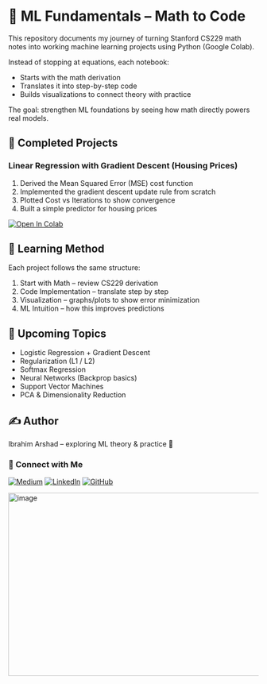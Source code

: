 # 📘 ML Fundamentals – Math to Code
This repository documents my journey of turning Stanford CS229 math notes into working machine learning projects using Python (Google Colab).

Instead of stopping at equations, each notebook:
- Starts with the math derivation
- Translates it into step-by-step code
- Builds visualizations to connect theory with practice

The goal: strengthen ML foundations by seeing how math directly powers real models.

## 🚀 Completed Projects
### **Linear Regression with Gradient Descent (Housing Prices)**

1. Derived the Mean Squared Error (MSE) cost function
2. Implemented the gradient descent update rule from scratch
3. Plotted Cost vs Iterations to show convergence
4. Built a simple predictor for housing prices

  [![Open In Colab](https://colab.research.google.com/assets/colab-badge.svg)](https://colab.research.google.com/github.com/ibrahim1023/ml-fundamentals/blob/main/Linear_Regression_GD.ipynb)
  
## 🧠 Learning Method
Each project follows the same structure:

1. Start with Math – review CS229 derivation
2. Code Implementation – translate step by step
3. Visualization – graphs/plots to show error minimization
4. ML Intuition – how this improves predictions

## 📖 Upcoming Topics

- Logistic Regression + Gradient Descent
- Regularization (L1 / L2)
- Softmax Regression
- Neural Networks (Backprop basics)
- Support Vector Machines
- PCA & Dimensionality Reduction

## ✍️ Author
Ibrahim Arshad – exploring ML theory & practice 🚀

### 🔗 Connect with Me  

[![Medium](https://img.shields.io/badge/Medium-12100E?style=for-the-badge&logo=medium&logoColor=white)](https://medium.com/@ibrahim.a.motiwala)
[![LinkedIn](https://img.shields.io/badge/LinkedIn-0077B5?style=for-the-badge&logo=linkedin&logoColor=white)](http://linkedin.com/in/ibrahim-arshad-23355a166/)
[![GitHub](https://img.shields.io/badge/GitHub-100000?style=for-the-badge&logo=github&logoColor=white)](https://github.com/ibrahim1023)


<img width="553" height="369" alt="image" src="https://github.com/user-attachments/assets/3660b29b-e451-40f4-8eb4-cd886911dc2d" />

